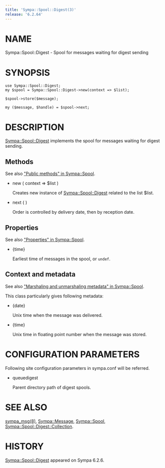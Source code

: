```yaml
---
title: 'Sympa::Spool::Digest(3)'
release: '6.2.64'
---
```


# NAME

Sympa::Spool::Digest - Spool for messages waiting for digest sending

# SYNOPSIS

    use Sympa::Spool::Digest;
    my $spool = Sympa::Spool::Digest->new(context => $list);
    
    $spool->store($message);
    
    my ($message, $handle) = $spool->next;

# DESCRIPTION

[Sympa::Spool::Digest](./Sympa-Spool-Digest.3.md) implements the spool for messages waiting for
digest sending.

## Methods

See also ["Public methods" in Sympa::Spool](./Sympa-Spool.3.md#public-methods).

- new ( context => $list )

    Creates new instance of [Sympa::Spool::Digest](./Sympa-Spool-Digest.3.md) related to the list $list.

- next ( )

    Order is controlled by delivery date, then by reception date.

## Properties

See also ["Properties" in Sympa::Spool](./Sympa-Spool.3.md#properties).

- {time}

    Earliest time of messages in the spool, or `undef`.

## Context and metadata

See also ["Marshaling and unmarshaling metadata" in Sympa::Spool](./Sympa-Spool.3.md#marshaling-and-unmarshaling-metadata).

This class particularly gives following metadata:

- {date}

    Unix time when the message was delivered.

- {time}

    Unix time in floating point number when the message was stored.

# CONFIGURATION PARAMETERS

Following site configuration parameters in sympa.conf will be referred.

- queuedigest

    Parent directory path of digest spools.

# SEE ALSO

[sympa\_msg(8)](./sympa_msg.8.md),
[Sympa::Message](./Sympa-Message.3.md), [Sympa::Spool](./Sympa-Spool.3.md), [Sympa::Spool::Digest::Collection](./Sympa-Spool-Digest-Collection.3.md).

# HISTORY

[Sympa::Spool::Digest](./Sympa-Spool-Digest.3.md) appeared on Sympa 6.2.6.
